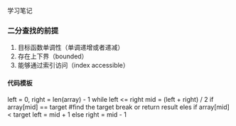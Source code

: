 学习笔记

### 二分查找的前提
1. 目标函数单调性（单调递增或者递减）
2. 存在上下界（bounded）
3. 能够通过索引访问（index accessible）

#### 代码模板
left = 0, right = len(array) - 1
while left <= right
	mid = (left + right) / 2
	if array[mid] == target
		#find the target
		break or return result
	eles if array[mid] < target
		left = mid + 1
	else 
		right = mid - 1
	